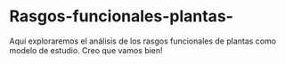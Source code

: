 # Rasgos-funcionales-plantas-
Aquí exploraremos el análisis de los rasgos funcionales de plantas como modelo de estudio. 
Creo que vamos bien!
